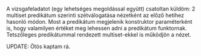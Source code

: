 A vizsgafeladatot (egy lehetséges megoldással együtt) csatoltan küldöm: 2 multiset predikátum szerinti szétválogatása nézetként az előző hetihez hasonló módon. Most a predikátum megjelenik konstruktor paraméterként is, hogy valamilyen értéket meg lehessen adni a predikátum funktornak. Tetszőleges predikátummal rendezett multiset-ekkel is működjön a nézet.

UPDATE: Ötös kaptam rá.
